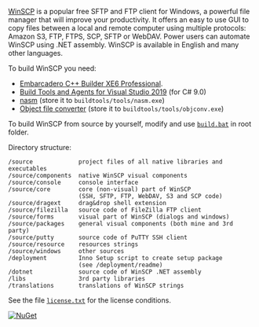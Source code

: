 [WinSCP](https://winscp.net/) is a popular free SFTP and FTP client for Windows, a powerful file manager that will improve your productivity. It offers an easy to use GUI to copy files between a local and remote computer using multiple protocols: Amazon S3, FTP, FTPS, SCP, SFTP or WebDAV. Power users can automate WinSCP using .NET assembly. WinSCP is available in English and many other languages.

To build WinSCP you need:
- [Embarcadero C++ Builder XE6 Professional](https://www.embarcadero.com/products/cbuilder).
- [Build Tools and Agents for Visual Studio 2019](https://visualstudio.microsoft.com/) (for C# 9.0)
- [nasm](https://www.nasm.us/) (store it to `buildtools/tools/nasm.exe`)
- [Object file converter](https://www.agner.org/optimize/#objconv) (store it to `buildtools/tools/objconv.exe`)

To build WinSCP from source by yourself, modify and use [`build.bat`](build.bat) in root folder.

Directory structure:

    /source             project files of all native libraries and executables
    /source/components  native WinSCP visual components
    /source/console     console interface
    /source/core        core (non-visual) part of WinSCP
                        (SSH, SFTP, FTP, WebDAV, S3 and SCP code)
    /source/dragext     drag&drop shell extension
    /source/filezilla   source code of FileZilla FTP client
    /source/forms       visual part of WinSCP (dialogs and windows)
    /source/packages    general visual components (both mine and 3rd party)
    /source/putty       source code of PuTTY SSH client
    /source/resource    resources strings
    /source/windows     other sources
    /deployment         Inno Setup script to create setup package
                        (see /deployment/readme)
    /dotnet             source code of WinSCP .NET assembly
    /libs               3rd party libraries
    /translations       translations of WinSCP strings

See the file [`license.txt`](license.txt) for the license conditions.

[![NuGet](https://img.shields.io/nuget/v/WinSCP.svg)](https://www.nuget.org/packages/WinSCP/)
